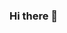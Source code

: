 ### Hi there 👋

<!--


- 👋 Hey there, I'm Nishit (@nvyas1-git), a Data Science graduate student at the University of Maryland, Baltimore County.
- 🌱 Currently, I'm on a learning journey to expand my skills and knowledge in the field of Data Science.
- 👀 My passion lies in the field of Data Science, specifically Machine Learning. I'm constantly exploring new ways to apply ML techniques to solve real-world problems.   
- 🤝 I'm always looking to collaborate with like-minded individuals to tackle day-to-day problems using Data Science. Let's work together to make a positive impact on the world. 
- 📫 You can reach me at nvyas1@umbc.edu or nishitvyas190@gmail.com. Don't hesitate to connect with me, I'm always open to new opportunities and collaborations.
- ⚡ I may be a data scientist by day, but by night I'm a master chef in the kitchen! I can whip up a delicious meal from scratch with the same precision and attention to detail that I use when working with data. Whether I'm sautéing veggies or tweaking a machine learning model, I always strive for perfection.
-->







